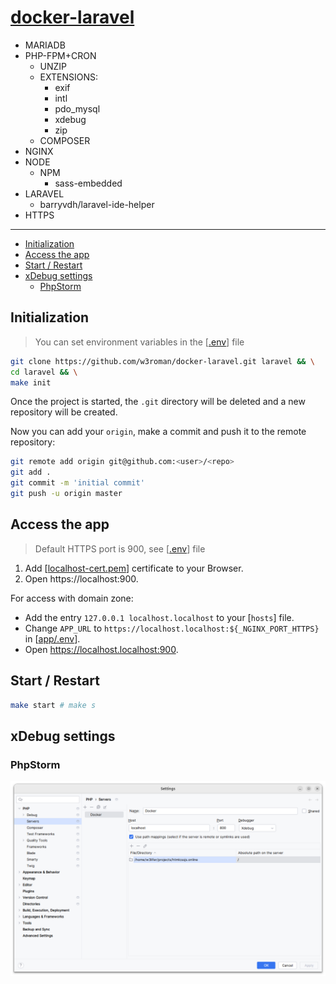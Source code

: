 # [docker-laravel](https://github.com/w3roman/docker-laravel)

- MARIADB
- PHP-FPM+CRON
  - UNZIP
  - EXTENSIONS:
    - exif
    - intl
    - pdo_mysql
    - xdebug
    - zip
  - COMPOSER
- NGINX
- NODE
  - NPM
    - sass-embedded
- LARAVEL
  - barryvdh/laravel-ide-helper
- HTTPS

---

- [Initialization](#initialization)
- [Access the app](#access-the-app)
- [Start / Restart](#start--restart)
- [xDebug settings](#xdebug-settings)
    - [PhpStorm](#xdebug-settings--phpstorm)

## Initialization

> You can set environment variables in the [[.env](.env)] file

``` sh
git clone https://github.com/w3roman/docker-laravel.git laravel && \
cd laravel && \
make init
```

Once the project is started, the `.git` directory will be deleted and a new repository will be created.

Now you can add your `origin`, make a commit and push it to the remote repository:

``` sh
git remote add origin git@github.com:<user>/<repo>
git add .
git commit -m 'initial commit'
git push -u origin master
```

## Access the app

> Default HTTPS port is 900, see [[.env](.env#L5)] file

1. Add [[localhost-cert.pem](.docker/certs/localhost-cert.pem)] certificate to your Browser.
2. Open https://localhost:900.

For access with domain zone:

- Add the entry `127.0.0.1 localhost.localhost` to your [`hosts`] file.
- Change `APP_URL` to `https://localhost.localhost:${_NGINX_PORT_HTTPS}` in [[app/.env](app/.env#L6)].
- Open https://localhost.localhost:900.

## Start / Restart

``` sh
make start # make s
```

## xDebug settings

<a name="xdebug-settings--phpstorm"></a>
### PhpStorm

<img src="img/xdebug-settings/phpstorm.png" alt="xDebug settings | PhpStorm">
